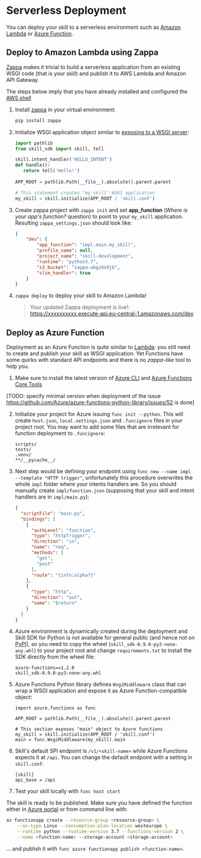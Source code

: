 # Serverless Deployment 

You can deploy your skill to a serverless environment such as [Amazon Lambda](#deploy-to-amazon-lambda-using-zappa) or 
[Azure Function](#deploy-as-azure-function).
 
## Deploy to Amazon Lambda using Zappa

[Zappa]((https://github.com/Miserlou/Zappa)) makes it trivial to build a serverless application from an existing WSGI code (that is your skill) 
and publish it to AWS Lambda and Amazon API Gateway.

The steps below imply that you have already installed and configured the [AWS shell](https://github.com/awslabs/aws-shell) 

1. Install [zappa](https://github.com/Miserlou/Zappa) in your virtual environment:
   ```bash
   pip install zappa 
   ```
   
2. Initialize WSGI application object similar to [exposing to a WSGI server](running.md#expose-the-application-object-to-a-wsgi-server):
    ```python
    import pathlib
    from skill_sdk import skill, tell

    skill.intent_handler('HELLO_INTENT')
    def handle():
       return tell('Hello!')
       
    APP_ROOT = pathlib.Path(__file__).absolute().parent.parent

    # This statement creates "my_skill" WSGI application
    my_skill = skill.initialize(APP_ROOT / 'skill.conf')
    ```

3. Create zappa project with `zappa init` and set **app_function** (*Where is your app's function?* question) 
to point to your `my_skill` application.
    Resulting `zappa_settings.json` should look like:
    
    ```json
    {
        "dev": {
            "app_function": "impl.main.my_skill",
            "profile_name": null,
            "project_name": "skill-development",
            "runtime": "python3.7",
            "s3_bucket": "zappa-wbgz6o9jb",
            "slim_handler": true
        }
    }
   
4. `zappa deploy` to deploy your skill to Amazon Lambda!
    > Your updated Zappa deployment is live!: https://xxxxxxxxxx.execute-api.eu-central-1.amazonaws.com/dev

## Deploy as Azure Function

Deployment as an Azure Function is quite similar to [Lambda](#deploy-to-amazon-lambda-using-zappa): you 
still need to create and publish your skill as WSGI application. Yet Functions have some quirks with standard 
API endpoints and there is no *zappa-like* tool to help you. 

1. Make sure to install the latest version of [Azure CLI](https://docs.microsoft.com/en-us/cli/azure/install-azure-cli?view=azure-cli-latest)
and [Azure Functions Core Tools](https://docs.microsoft.com/en-us/azure/azure-functions/functions-run-local) 

[TODO: specify minimal version when deployment of the issue https://github.com/Azure/azure-functions-python-library/issues/52 is done]

2. Initialize your project for Azure issuing `func init --python`.
This will create `host.json`, `local.settings.json` and `.funcignore` files in your project root.
You may want to add some files that are irrelevant for function deployment to `.funcignore`:
    ```
    scripts/
    tests/
    .venv/
    **/__pycache__/
    ```

3. Next step would be defining your endpoint using `func new --name impl --template "HTTP trigger"`, 
unfortunately this procedure overwrites the whole `impl` folder where your intents handlers are. 
So you should manually create `impl/function.json` 
(supposing that your skill and intent handlers are in `impl/main.py`):

    ```json
    {
      "scriptFile": "main.py",
      "bindings": [
        {
          "authLevel": "function",
          "type": "httpTrigger",
          "direction": "in",
          "name": "req",
          "methods": [
            "get",
            "post"
          ],
          "route": "{info:alpha?}"
        },
        {
          "type": "http",
          "direction": "out",
          "name": "$return"
        }
      ]
    }
    ```

4. Azure environment is dynamically created during the deployment and Skill SDK for Python is not available for
general public (and hence not on [PyPI](https://pypi.org/)), 
so you need to copy the wheel (`skill_sdk-0.9.0-py3-none-any.whl`) to your project root
and change `requirements.txt` to install the SDK directly from the wheel file:
    ```
    azure-functions==1.2.0
    skill_sdk-0.9.0-py3-none-any.whl
    ```

5. Azure Functions Python library defines `WsgiMiddleware` class that can wrap a WSGI application and expose it 
as Azure Function-compatible object:

    ```
    import azure.functions as func

    APP_ROOT = pathlib.Path(__file__).absolute().parent.parent
    
    # This section exposes "main" object to Azure functions
    my_skill = skill.initialize(APP_ROOT / 'skill.conf')
    main = func.WsgiMiddleware(my_skill).main
    ```

6. Skill's default SPI endpoint is `/v1/<skill-name>` while Azure Functions expects it at `/api`. 
You can change the default endpoint with a setting in `skill.conf`:
    ```
    [skill]
    api_base = /api
    ```

7. Test your skill locally with `func host start`

The skill is ready to be published. Make sure you have defined the function either in 
[Azure portal](https://docs.microsoft.com/en-us/azure/azure-functions/functions-create-first-azure-function) 
or from command line with:

```bash
az functionapp create --resource-group <resource-group> \
    --os-type Linux --consumption-plan-location westeurope \
    --runtime python --runtime-version 3.7 --functions-version 2 \
    --name <function-name> --storage-account <storage-account>
```

... and publish it with `func azure functionapp publish <function-name>`.
